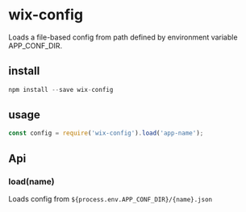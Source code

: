 # wix-config

Loads a file-based config from path defined by environment variable APP_CONF_DIR.

## install

```js
npm install --save wix-config
```

## usage

```js
const config = require('wix-config').load('app-name');
```

## Api
### load(name)
Loads config from `${process.env.APP_CONF_DIR}/{name}.json`
